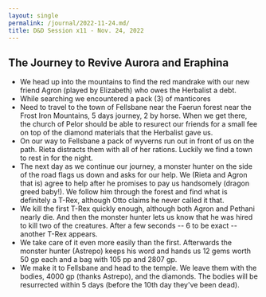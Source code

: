 ```yaml
---
layout: single
permalink: /journal/2022-11-24.md/
title: D&D Session x11 - Nov. 24, 2022
---
```


## The Journey to Revive Aurora and Eraphina

- We head up into the mountains to find the red mandrake with our new friend Agron (played by Elizabeth) who owes the Herbalist a debt.
- While searching we encountered a pack (3) of manticores
- Need to travel to the town of Fellsbane near the Faerun forest near the Frost Iron Mountains, 5 days journey, 2 by horse. When we get there, the church of Pelor should be able to resurect our friends for a small fee on top of the diamond materials that the Herbalist gave us.
- On our way to Fellsbane a pack of wyverns run out in front of us on the path. Rieta distracts them with all of her rations. Luckily we find a town to rest in for the night.
- The next day as we continue our journey, a monster hunter on the side of the road flags us down and asks for our help. We (Rieta and Agron that is) agree to help after he promises to pay us handsomely (dragon greed baby!). We follow him through the forest and find what is definitely a T-Rex, although Otto claims he never called it that.
- We kill the first T-Rex quickly enough, although both Agron and Pethani nearly die. And then the monster hunter lets us know that he was hired to kill two of the creatures. After a few seconds -- 6 to be exact -- another T-Rex appears.
- We take care of it even more easily than the first. Afterwards the monster hunter (Astrepo) keeps his word and hands us 12 gems worth 50 gp each and a bag with 105 pp and 2807 gp.
- We make it to Fellsbane and head to the temple. We leave them with the bodies, 4000 gp (thanks Astrepo), and the diamonds. The bodies will be resurrected within 5 days (before the 10th day they've been dead).